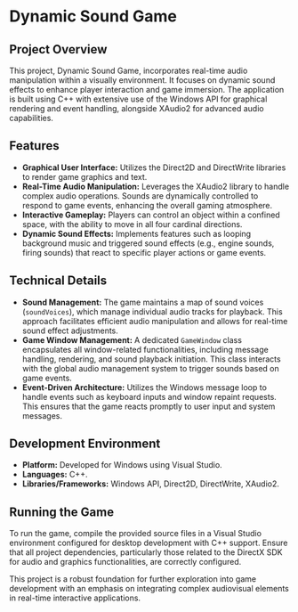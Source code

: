 # Dynamic Sound Game

## Project Overview

This project, Dynamic Sound Game, incorporates real-time audio manipulation within a visually environment. It focuses on dynamic sound effects to enhance player interaction and game immersion. The application is built using C++ with extensive use of the Windows API for graphical rendering and event handling, alongside XAudio2 for advanced audio capabilities.

## Features

- **Graphical User Interface:** Utilizes the Direct2D and DirectWrite libraries to render game graphics and text.
- **Real-Time Audio Manipulation:** Leverages the XAudio2 library to handle complex audio operations. Sounds are dynamically controlled to respond to game events, enhancing the overall gaming atmosphere.
- **Interactive Gameplay:** Players can control an object within a confined space, with the ability to move in all four cardinal directions.
- **Dynamic Sound Effects:** Implements features such as looping background music and triggered sound effects (e.g., engine sounds, firing sounds) that react to specific player actions or game events.

## Technical Details

- **Sound Management:** The game maintains a map of sound voices (`soundVoices`), which manage individual audio tracks for playback. This approach facilitates efficient audio manipulation and allows for real-time sound effect adjustments.
- **Game Window Management:** A dedicated `GameWindow` class encapsulates all window-related functionalities, including message handling, rendering, and sound playback initiation. This class interacts with the global audio management system to trigger sounds based on game events.
- **Event-Driven Architecture:** Utilizes the Windows message loop to handle events such as keyboard inputs and window repaint requests. This ensures that the game reacts promptly to user input and system messages.

## Development Environment

- **Platform:** Developed for Windows using Visual Studio.
- **Languages:** C++.
- **Libraries/Frameworks:** Windows API, Direct2D, DirectWrite, XAudio2.

## Running the Game

To run the game, compile the provided source files in a Visual Studio environment configured for desktop development with C++ support. Ensure that all project dependencies, particularly those related to the DirectX SDK for audio and graphics functionalities, are correctly configured.

This project is a robust foundation for further exploration into game development with an emphasis on integrating complex audiovisual elements in real-time interactive applications.

